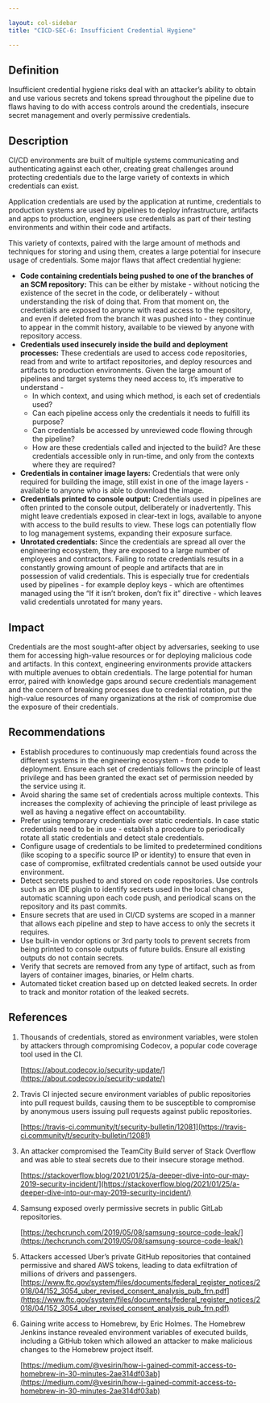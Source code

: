 ```yaml
---

layout: col-sidebar
title: "CICD-SEC-6: Insufficient Credential Hygiene"

---
```

## Definition


Insufficient credential hygiene risks deal with an attacker’s ability to obtain and use various secrets and tokens spread throughout the pipeline due to flaws having to do with access controls around the credentials, insecure secret management and overly permissive credentials.


## Description

CI/CD environments are built of multiple systems communicating and authenticating against each other, creating great challenges around protecting credentials due to the large variety of contexts in which credentials can exist.

Application credentials are used by the application at runtime, credentials to production systems are used by pipelines to deploy infrastructure, artifacts and apps to production, engineers use credentials as part of their testing environments and within their code and artifacts.

This variety of contexts, paired with the large amount of methods and techniques for storing and using them, creates a large potential for insecure usage of credentials. Some major flaws that affect credential hygiene:



* **Code containing credentials being pushed to one of the branches of an SCM repository:** This can be either by mistake - without noticing the existence of the secret in the code, or deliberately - without understanding the risk of doing that. From that moment on, the credentials are exposed to anyone with read access to the repository, and even if deleted from the branch it was pushed into - they continue to appear in the commit history, available to be viewed by anyone with repository access.
* **Credentials used insecurely inside the build and deployment processes:** These credentials are used to access code repositories, read from and write to artifact repositories, and deploy resources and artifacts to production environments. Given the large amount of pipelines and target systems they need access to, it’s imperative to understand - 
    * In which context, and using which method, is each set of credentials used? 
    * Can each pipeline access only the credentials it needs to fulfill its purpose?
    * Can credentials be accessed by unreviewed code flowing through the pipeline?
    * How are these credentials called and injected to the build? Are these credentials accessible only in run-time, and only from the contexts where they are required?
* **Credentials in container image layers:** Credentials that were only required for building the image, still exist in one of the image layers - available to anyone who is able to download the image.
* **Credentials printed to console output:** Credentials used in pipelines are often printed to the console output, deliberately or inadvertently. This might leave credentials exposed in clear-text in logs, available to anyone with access to the build results to view. These logs can potentially flow to log management systems, expanding their exposure surface.
* **Unrotated credentials:** Since the credentials are spread all over the engineering ecosystem, they are exposed to a large number of employees and contractors. Failing to rotate credentials results in a constantly growing amount of people and artifacts that are in possession of valid credentials. This is especially true for credentials used by pipelines - for example deploy keys - which are oftentimes managed using the “If it isn’t broken, don’t fix it” directive - which leaves valid credentials unrotated for many years.


## Impact

Credentials are the most sought-after object by adversaries, seeking to use them for accessing high-value resources or for deploying malicious code and artifacts. In this context, engineering environments provide attackers with multiple avenues to obtain credentials. The large potential for human error, paired with knowledge gaps around secure credentials management and the concern of breaking processes due to credential rotation, put the high-value resources of many organizations at the risk of compromise due the exposure of their credentials.


## Recommendations



* Establish procedures to continuously map credentials found across the different systems in the engineering ecosystem - from code to deployment. Ensure each set of credentials follows the principle of least privilege and has been granted the exact set of permission needed by the service using it. 
* Avoid sharing the same set of credentials across multiple contexts. This increases the complexity of achieving the principle of least privilege as well as having a negative effect on accountability. 
* Prefer using temporary credentials over static credentials. In case static credentials need to be in use - establish a procedure to periodically rotate all static credentials and detect stale credentials. 
* Configure usage of credentials to be limited to predetermined conditions (like scoping to a specific source IP or identity) to ensure that even in case of compromise, exfiltrated credentials cannot be used outside your environment.
* Detect secrets pushed to and stored on code repositories. Use controls such as an IDE plugin to identify secrets used in the local changes, automatic scanning upon each code push, and periodical scans on the repository and its past commits.
* Ensure secrets that are used in CI/CD systems are scoped in a manner that allows each pipeline and step to have access to only the secrets it requires.
* Use built-in vendor options or 3rd party tools to prevent secrets from being printed to console outputs of future builds. Ensure all existing outputs do not contain secrets.
* Verify that secrets are removed from any type of artifact, such as from layers of container images, binaries, or Helm charts.
* Automated ticket creation based up on detcted leaked secrets. In order to track and monitor rotation of the leaked secrets.


## References



1. Thousands of credentials, stored as environment variables, were stolen by attackers through compromising Codecov, a popular code coverage tool used in the CI.

    [https://about.codecov.io/security-update/](https://about.codecov.io/security-update/)

2. Travis CI injected secure environment variables of public repositories into pull request builds, causing them to be susceptible to compromise by anonymous users issuing pull requests against public repositories. 

    [https://travis-ci.community/t/security-bulletin/12081](https://travis-ci.community/t/security-bulletin/12081)

3. An attacker compromised the TeamCity Build server of Stack Overflow and was able to steal secrets due to their insecure storage method.

    [https://stackoverflow.blog/2021/01/25/a-deeper-dive-into-our-may-2019-security-incident/](https://stackoverflow.blog/2021/01/25/a-deeper-dive-into-our-may-2019-security-incident/)

4. Samsung exposed overly permissive secrets in public GitLab repositories.

    [https://techcrunch.com/2019/05/08/samsung-source-code-leak/](https://techcrunch.com/2019/05/08/samsung-source-code-leak/)

5. Attackers accessed Uber’s private GitHub repositories that contained permissive and shared AWS tokens, leading to data exfiltration of millions of drivers and passengers. [https://www.ftc.gov/system/files/documents/federal_register_notices/2018/04/152_3054_uber_revised_consent_analysis_pub_frn.pdf](https://www.ftc.gov/system/files/documents/federal_register_notices/2018/04/152_3054_uber_revised_consent_analysis_pub_frn.pdf)
6. Gaining write access to Homebrew, by Eric Holmes. The Homebrew Jenkins instance revealed environment variables of executed builds, including a GitHub token which allowed an attacker to make malicious changes to the Homebrew project itself.

    [https://medium.com/@vesirin/how-i-gained-commit-access-to-homebrew-in-30-minutes-2ae314df03ab](https://medium.com/@vesirin/how-i-gained-commit-access-to-homebrew-in-30-minutes-2ae314df03ab)
